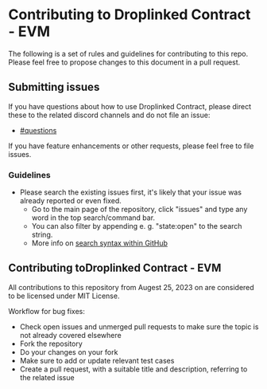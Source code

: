 # Contributing to Droplinked Contract - EVM

The following is a set of rules and guidelines for contributing to this repo. Please feel free to propose changes to this document in a pull request.

## Submitting issues

If you have questions about how to use Droplinked Contract, please direct these to the related discord channels and do not file an issue:
* [#questions](https://discord.com/channels/1068939465025916959/1088500920406515763)

If you have feature enhancements or other requests, please feel free to file issues.

### Guidelines
* Please search the existing issues first, it's likely that your issue was already reported or even fixed.
  - Go to the main page of the repository, click "issues" and type any word in the top search/command bar.
  - You can also filter by appending e. g. "state:open" to the search string.
  - More info on [search syntax within GitHub](https://help.github.com/articles/searching-issues)

## Contributing toDroplinked Contract - EVM

All contributions to this repository from Augest 25, 2023 on are considered to be licensed under MIT License.

Workflow for bug fixes:
* Check open issues and unmerged pull requests to make sure the topic is not already covered elsewhere
* Fork the repository
* Do your changes on your fork
* Make sure to add or update relevant test cases
* Create a pull request, with a suitable title and description, referring to the related issue
